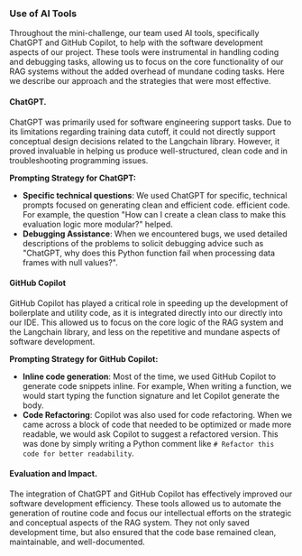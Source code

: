 ### Use of AI Tools

Throughout the mini-challenge, our team used AI tools, specifically ChatGPT and GitHub Copilot, to help with the
software development aspects of our project. These tools were instrumental in handling coding and debugging tasks,
allowing us to focus on the core functionality of our RAG systems without the added overhead of
mundane coding tasks. Here we describe our approach and the strategies that were most effective.

#### **ChatGPT**.

ChatGPT was primarily used for software engineering support tasks. Due to its limitations regarding training
data cutoff, it could not directly support conceptual design decisions related to the Langchain library. However,
it proved invaluable in helping us produce well-structured, clean code and in troubleshooting programming issues.

**Prompting Strategy for ChatGPT:**

- **Specific technical questions**: We used ChatGPT for specific, technical prompts focused on generating clean and
  efficient code.
  efficient code. For example, the question "How can I create a clean class to make this evaluation logic more modular?"
  helped.
- **Debugging Assistance**: When we encountered bugs, we used detailed descriptions of the problems to solicit debugging
  advice such as "ChatGPT, why does this Python function fail when processing data frames with null values?".

#### **GitHub Copilot**

GitHub Copilot has played a critical role in speeding up the development of boilerplate and utility code, as it is
integrated directly into our directly into our IDE. This allowed us to focus on the core logic of the RAG system and the
Langchain library, and less on the repetitive and mundane aspects of software development.

**Prompting Strategy for GitHub Copilot:**

- **Inline code generation**: Most of the time, we used GitHub Copilot to generate code snippets inline. For example,
  When writing a function, we would start typing the function signature and let Copilot generate the body.
- **Code Refactoring**: Copilot was also used for code refactoring. When we came across a block of code that needed to
  be optimized or made more readable, we would ask Copilot to suggest a refactored version. This was done by simply
  writing a Python comment like `# Refactor this code for better readability`.

#### **Evaluation and Impact**.

The integration of ChatGPT and GitHub Copilot has effectively improved our software development efficiency. These tools
allowed us to automate the generation of routine code and focus our intellectual efforts on the strategic and conceptual
aspects of the RAG system. They not only saved development time, but also ensured that the code base remained clean,
maintainable, and well-documented.